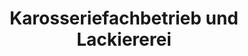 ---
title: "Karosseriefachbetrieb und Lackiererei"
url: /frohburg/karosseriefachbetrieb-und-lackiererei/
shop: Autowerkstatt
---